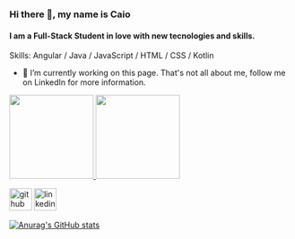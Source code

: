 ### Hi there 👋, my name is Caio
#### I am a Full-Stack Student in love with new tecnologies and skills.

Skills: Angular / Java / JavaScript / HTML / CSS / Kotlin

- 🔭 I’m currently working on this page. 
That's not all about me, follow me on LinkedIn for more information.

<div>
  <a href="https://github.com/cabralcaio">
  <img height="150em" src="https://github-readme-stats.vercel.app/api?username=cabralcaio&show_icons=true&theme=blue-green&include_all_commits=true&count_private=true"/>
  <img height="150em" src="https://github-readme-stats.vercel.app/api/top-langs/?username=cabralcaio&layout=compact&langs_count=7&theme=solarized-dark"/>
</div>


[<img src='https://cdn.jsdelivr.net/npm/simple-icons@3.0.1/icons/github.svg' alt='github' height='40'>](https://github.com/cabralcaio)  [<img src='https://cdn.jsdelivr.net/npm/simple-icons@3.0.1/icons/linkedin.svg' alt='linkedin' height='40'>](https://www.linkedin.com/in/caiocabral1/)  

[![Anurag's GitHub stats](https://github-readme-stats.vercel.app/api?username=cabralcaio&?theme=blue-green)](https://github.com/cabralcaio/github-readme-stats)
